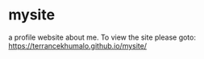 # mysite
a profile website about me.
To view the site please goto: https://terrancekhumalo.github.io/mysite/
